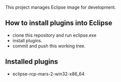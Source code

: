 This project manages Eclipse image for development.

How to install plugins into Eclipse
-----------------------------------

+ clone this repository and run eclipse.exe
+ install plugins.
+ commit and push this working tree.

Installed plugins
-----------------

+ eclipse-rcp-mars-2-win32-x86_64

